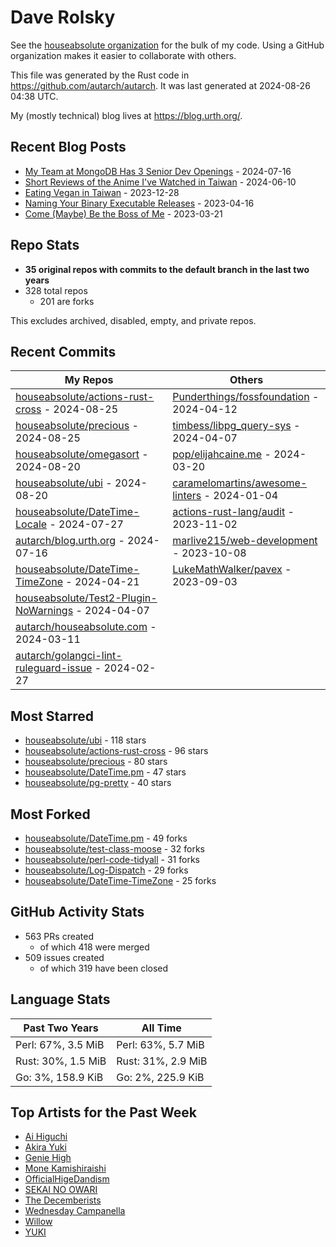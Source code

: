 
# Dave Rolsky

See the [houseabsolute organization](https://github.com/houseabsolute) for the
bulk of my code. Using a GitHub organization makes it easier to collaborate
with others.

This file was generated by the Rust code in
https://github.com/autarch/autarch. It was last generated at 2024-08-26 04:38 UTC.

My (mostly technical) blog lives at https://blog.urth.org/.

## Recent Blog Posts

- [My Team at MongoDB Has 3 Senior Dev Openings](https://blog.urth.org/2024/07/16/my-team-at-mongodb-has-3-senior-dev-openings/) - 2024-07-16
- [Short Reviews of the Anime I&#39;ve Watched in Taiwan](https://blog.urth.org/2024/06/10/short-reviews-of-the-anime-i-ve-watched-in-taiwan/) - 2024-06-10
- [Eating Vegan in Taiwan](https://blog.urth.org/2023/12/28/eating-vegan-in-taiwan/) - 2023-12-28
- [Naming Your Binary Executable Releases](https://blog.urth.org/2023/04/16/naming-your-binary-executable-releases/) - 2023-04-16
- [Come (Maybe) Be the Boss of Me](https://blog.urth.org/2023/03/21/come-maybe-be-the-boss-of-me/) - 2023-03-21


## Repo Stats
- **35 original repos with commits to the default branch in the last two years**
- 328 total repos
  - 201 are forks

This excludes archived, disabled, empty, and private repos.

## Recent Commits
| My Repos | Others |
|----------|--------|
| [houseabsolute/actions-rust-cross](https://github.com/houseabsolute/actions-rust-cross) - 2024-08-25              | [Punderthings/fossfoundation](https://github.com/Punderthings/fossfoundation) - 2024-04-12                |
| [houseabsolute/precious](https://github.com/houseabsolute/precious) - 2024-08-25              | [timbess/libpg_query-sys](https://github.com/timbess/libpg_query-sys) - 2024-04-07                |
| [houseabsolute/omegasort](https://github.com/houseabsolute/omegasort) - 2024-08-20              | [pop/elijahcaine.me](https://github.com/pop/elijahcaine.me) - 2024-03-20                |
| [houseabsolute/ubi](https://github.com/houseabsolute/ubi) - 2024-08-20              | [caramelomartins/awesome-linters](https://github.com/caramelomartins/awesome-linters) - 2024-01-04                |
| [houseabsolute/DateTime-Locale](https://github.com/houseabsolute/DateTime-Locale) - 2024-07-27              | [actions-rust-lang/audit](https://github.com/actions-rust-lang/audit) - 2023-11-02                |
| [autarch/blog.urth.org](https://github.com/autarch/blog.urth.org) - 2024-07-16              | [marlive215/web-development](https://github.com/marlive215/web-development) - 2023-10-08                |
| [houseabsolute/DateTime-TimeZone](https://github.com/houseabsolute/DateTime-TimeZone) - 2024-04-21              | [LukeMathWalker/pavex](https://github.com/LukeMathWalker/pavex) - 2023-09-03                |
| [houseabsolute/Test2-Plugin-NoWarnings](https://github.com/houseabsolute/Test2-Plugin-NoWarnings) - 2024-04-07              |                 |
| [autarch/houseabsolute.com](https://github.com/autarch/houseabsolute.com) - 2024-03-11              |                 |
| [autarch/golangci-lint-ruleguard-issue](https://github.com/autarch/golangci-lint-ruleguard-issue) - 2024-02-27              |                 |


## Most Starred
- [houseabsolute/ubi](https://github.com/houseabsolute/ubi) - 118 stars
- [houseabsolute/actions-rust-cross](https://github.com/houseabsolute/actions-rust-cross) - 96 stars
- [houseabsolute/precious](https://github.com/houseabsolute/precious) - 80 stars
- [houseabsolute/DateTime.pm](https://github.com/houseabsolute/DateTime.pm) - 47 stars
- [houseabsolute/pg-pretty](https://github.com/houseabsolute/pg-pretty) - 40 stars


## Most Forked
- [houseabsolute/DateTime.pm](https://github.com/houseabsolute/DateTime.pm) - 49 forks
- [houseabsolute/test-class-moose](https://github.com/houseabsolute/test-class-moose) - 32 forks
- [houseabsolute/perl-code-tidyall](https://github.com/houseabsolute/perl-code-tidyall) - 31 forks
- [houseabsolute/Log-Dispatch](https://github.com/houseabsolute/Log-Dispatch) - 29 forks
- [houseabsolute/DateTime-TimeZone](https://github.com/houseabsolute/DateTime-TimeZone) - 25 forks


## GitHub Activity Stats
- 563 PRs created
  - of which 418 were merged
- 509 issues created
  - of which 319 have been closed

## Language Stats
| Past Two Years        | All Time                |
|-----------------------|-------------------------|
| Perl: 67%, 3.5 MiB              | Perl: 63%, 5.7 MiB                |
| Rust: 30%, 1.5 MiB              | Rust: 31%, 2.9 MiB                |
| Go: 3%, 158.9 KiB              | Go: 2%, 225.9 KiB                |


## Top Artists for the Past Week
* [Ai Higuchi](https://musicbrainz.org/search?query=Ai%20Higuchi&amp;type=artist&amp;method=indexed)
* [Akira Yuki](https://musicbrainz.org/search?query=Akira%20Yuki&amp;type=artist&amp;method=indexed)
* [Genie High](https://musicbrainz.org/search?query=Genie%20High&amp;type=artist&amp;method=indexed)
* [Mone Kamishiraishi](https://musicbrainz.org/search?query=Mone%20Kamishiraishi&amp;type=artist&amp;method=indexed)
* [OfficialHigeDandism](https://musicbrainz.org/search?query=OfficialHigeDandism&amp;type=artist&amp;method=indexed)
* [SEKAI NO OWARI](https://musicbrainz.org/artist/d9dbfe6a-8346-4337-8614-fe96aab63927)
* [The Decemberists](https://musicbrainz.org/artist/97b1142f-c71e-4971-8736-4a8ceaf6b4c3)
* [Wednesday Campanella](https://musicbrainz.org/artist/f9f9f6a1-693b-43da-bbeb-70395bb0a66a)
* [Willow](https://musicbrainz.org/search?query=Willow&amp;type=artist&amp;method=indexed)
* [YUKI](https://musicbrainz.org/artist/379866cd-980d-4d20-81f2-37986fd766fc)

